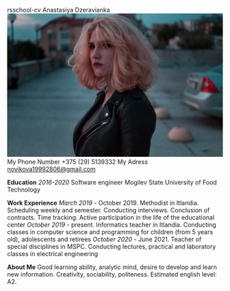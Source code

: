 rsschool-cv
Anastasiya Dzeravianka
![Это опциональный alt-текст](/photo.jpeg)
My Phone Number +375 (29) 5139332 My Adress novikova19992806@gmail.com

**Education**
*2016-2020* Software engineer Mogilev State University of Food Technology

**Work Experience**
*March 2019* - October 2019. Methodist in Itlandia. Scheduling weekly and semester. Conducting interviews. Conclusion of contracts. Time tracking. Active participation in the life of the educational center
*October 2019* - present. Informatics teacher in Itlandia. Conducting classes in computer science and programming for children (from 5 years old), adolescents and retirees
 *October 2020* - June 2021. Teacher of special disciplines in MSPC. Сonducting lectures, practical and laboratory classes in electrical engineering
 
**About Me**
Good learning ability, analytic mind, desire to develop and learn new information. Creativity, sociability, politeness. Estimated english level: A2.